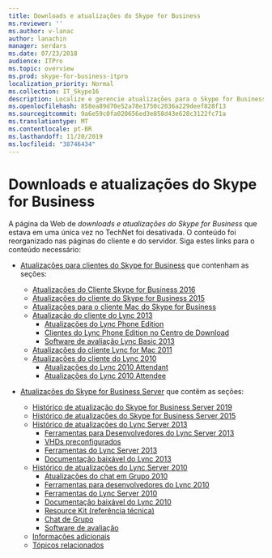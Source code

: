 ```yaml
---
title: Downloads e atualizações do Skype for Business
ms.reviewer: ''
ms.author: v-lanac
author: lanachin
manager: serdars
ms.date: 07/23/2018
audience: ITPro
ms.topic: overview
ms.prod: skype-for-business-itpro
localization_priority: Normal
ms.collection: IT_Skype16
description: Localize e gerencie atualizações para o Skype for Business Server ou o Lync 2013. Use os links para obter mais informações e baixar as atualizações.
ms.openlocfilehash: 858ea89d70e52a78e1750c2036a229deef828f13
ms.sourcegitcommit: 9a6e59c0fa020656ed3e858d43e628c3122fc71a
ms.translationtype: MT
ms.contentlocale: pt-BR
ms.lasthandoff: 11/20/2019
ms.locfileid: "38746434"
---
```

# <a name="skype-for-business-downloads-and-updates"></a>Downloads e atualizações do Skype for Business

A página da Web de _downloads e atualizações do Skype for Business_ que estava em uma única vez no TechNet foi desativada. O conteúdo foi reorganizado nas páginas do cliente e do servidor. Siga estes links para o conteúdo necessário:

- [Atualizações para clientes do Skype for Business](sfb-client-updates.md) que contenham as seções:
    - [Atualizações do Cliente Skype for Business 2016](sfb-client-updates.md#skype-for-business-2016-client-updates)
    - [Atualizações do cliente do Skype for Business 2015](sfb-client-updates.md#skype-for-business-2015-client-updates)
    - [Atualizações para o cliente Mac do Skype for Business](sfb-client-updates.md)
    - [Atualização do cliente do Lync 2013](sfb-client-updates.md)
        - [Atualizações do Lync Phone Edition](sfb-client-updates.md#lync-phone-edition-updates)
        - [Clientes do Lync Phone Edition no Centro de Download](sfb-client-updates.md#lync-phone-edition-clients-on-download-center)
        - [Software de avaliação Lync Basic 2013](sfb-client-updates.md)
    - [Atualizações do cliente Lync for Mac 2011](sfb-client-updates.md#lync-for-mac-2011-client-updates)
    - [Atualizações do cliente do Lync 2010](sfb-client-updates.md#lync-2010-client-updates)
        - [Atualizações do Lync 2010 Attendant](sfb-client-updates.md#lync-2010-attendant-updates)
        - [Atualizações do Lync 2010 Attendee](sfb-client-updates.md#lync-2010-attendee-updates)

- [Atualizações do Skype for Business Server](sfb-server-updates.md) que contêm as seções:
    - [Histórico de atualização do Skype for Business Server 2019](sfb-server-updates.md#skype-for-business-server-2019-update-history)
    - [Histórico de atualizações do Skype for Business Server 2015](sfb-server-updates.md#skype-for-business-server-2015-update-history)
    - [Histórico de atualizações do Lync Server 2013](sfb-server-updates.md#lync-server-2013-update-history)
        - [Ferramentas para Desenvolvedores do Lync Server 2013](sfb-server-updates.md#lync-server-2013-dev-tools)
        - [VHDs preconfigurados](sfb-server-updates.md#pre-configured-vhds)
        - [Ferramentas do Lync Server 2013](sfb-server-updates.md#lync-2013-tools)
        - [Documentação baixável do Lync 2013](sfb-server-updates.md#lync-2013-downloadable-documentation)
    - [Histórico de atualizações do Lync Server 2010](sfb-server-updates.md#lync-server-2010-update-history)
        - [Atualizações do chat em Grupo 2010](sfb-server-updates.md#group-chat-2010-updates)
        - [Ferramentas para desenvolvedores do Lync 2010](sfb-server-updates.md#lync-2010-dev-tools)
        - [Ferramentas do Lync Server 2010](sfb-server-updates.md#lync-2010-tools)
        - [Documentação baixável do Lync 2010](sfb-server-updates.md#lync-2010-downloadable-documentation)
        - [Resource Kit (referência técnica)](sfb-server-updates.md#resource-kit-technical-reference)
        - [Chat de Grupo](sfb-server-updates.md#group-chat)
        - [Software de avaliação](sfb-server-updates.md#trial-software)
    - [Informações adicionais](sfb-server-updates.md#additional-information)
    - [Tópicos relacionados](sfb-server-updates.md#related-topics)
